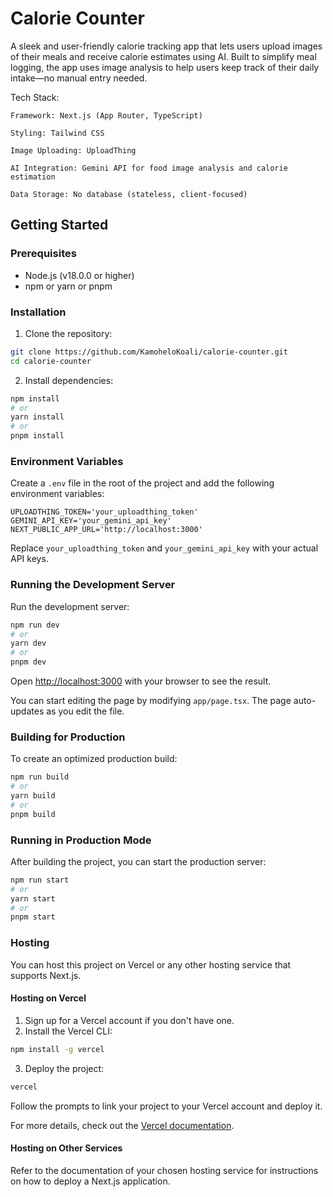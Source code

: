 # Calorie Counter

A sleek and user-friendly calorie tracking app that lets users upload images of their meals and receive calorie estimates using AI. Built to simplify meal logging, the app uses image analysis to help users keep track of their daily intake—no manual entry needed.

Tech Stack:

    Framework: Next.js (App Router, TypeScript)

    Styling: Tailwind CSS

    Image Uploading: UploadThing

    AI Integration: Gemini API for food image analysis and calorie estimation

    Data Storage: No database (stateless, client-focused)

## Getting Started

### Prerequisites

- Node.js (v18.0.0 or higher)
- npm or yarn or pnpm

### Installation

1. Clone the repository:

```bash
git clone https://github.com/KamoheloKoali/calorie-counter.git
cd calorie-counter
```

2. Install dependencies:

```bash
npm install
# or
yarn install
# or
pnpm install
```

### Environment Variables

Create a `.env` file in the root of the project and add the following environment variables:

```env
UPLOADTHING_TOKEN='your_uploadthing_token'
GEMINI_API_KEY='your_gemini_api_key'
NEXT_PUBLIC_APP_URL='http://localhost:3000'
```

Replace `your_uploadthing_token` and `your_gemini_api_key` with your actual API keys.

### Running the Development Server

Run the development server:

```bash
npm run dev
# or
yarn dev
# or
pnpm dev
```

Open [http://localhost:3000](http://localhost:3000) with your browser to see the result.

You can start editing the page by modifying `app/page.tsx`. The page auto-updates as you edit the file.

### Building for Production

To create an optimized production build:

```bash
npm run build
# or
yarn build
# or
pnpm build
```

### Running in Production Mode

After building the project, you can start the production server:

```bash
npm run start
# or
yarn start
# or
pnpm start
```

### Hosting

You can host this project on Vercel or any other hosting service that supports Next.js.

#### Hosting on Vercel

1. Sign up for a Vercel account if you don't have one.
2. Install the Vercel CLI:

```bash
npm install -g vercel
```

3. Deploy the project:

```bash
vercel
```

Follow the prompts to link your project to your Vercel account and deploy it.

For more details, check out the [Vercel documentation](https://vercel.com/docs).

#### Hosting on Other Services

Refer to the documentation of your chosen hosting service for instructions on how to deploy a Next.js application.

